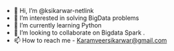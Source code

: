- 👋 Hi, I’m @ksikarwar-netlink
- 👀 I’m interested in solving BigData problems 
- 🌱 I’m currently learning Python
- 💞️ I’m looking to collaborate on Bigdata Spark .
- 📫 How to reach me - Karamveersikarwar@gmail.com 

<!---
ksikarwar-netlink/ksikarwar-netlink is a ✨ special ✨ repository because its `README.md` (this file) appears on your GitHub profile.
You can click the Preview link to take a look at your changes.
--->
